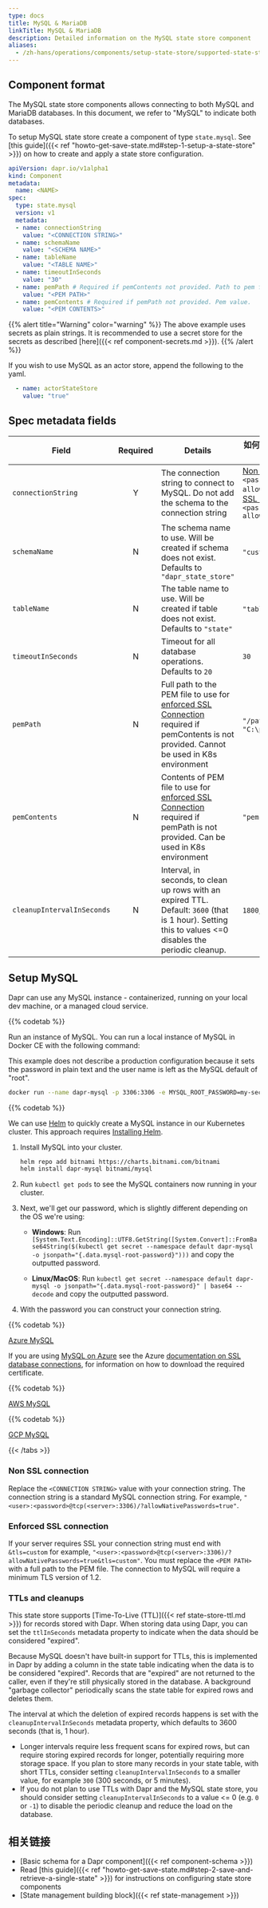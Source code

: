 ```yaml
---
type: docs
title: MySQL & MariaDB
linkTitle: MySQL & MariaDB
description: Detailed information on the MySQL state store component
aliases:
  - /zh-hans/operations/components/setup-state-store/supported-state-stores/setup-mysql/
---
```


## Component format

The MySQL state store components allows connecting to both MySQL and MariaDB databases. In this document, we refer to "MySQL" to indicate both databases.

To setup MySQL state store create a component of type `state.mysql`. See [this guide]({{< ref "howto-get-save-state.md#step-1-setup-a-state-store" >}}) on how to create and apply a state store configuration.

```yaml
apiVersion: dapr.io/v1alpha1
kind: Component
metadata:
  name: <NAME>
spec:
  type: state.mysql
  version: v1
  metadata:
  - name: connectionString
    value: "<CONNECTION STRING>"
  - name: schemaName
    value: "<SCHEMA NAME>"
  - name: tableName
    value: "<TABLE NAME>"
  - name: timeoutInSeconds
    value: "30"
  - name: pemPath # Required if pemContents not provided. Path to pem file.
    value: "<PEM PATH>"
  - name: pemContents # Required if pemPath not provided. Pem value.
    value: "<PEM CONTENTS>"    
```

{{% alert title="Warning" color="warning" %}}
The above example uses secrets as plain strings. It is recommended to use a secret store for the secrets as described [here]({{< ref component-secrets.md >}}).
{{% /alert %}}

If you wish to use MySQL as an actor store, append the following to the yaml.

```yaml
  - name: actorStateStore
    value: "true"
```

## Spec metadata fields

| Field                      | Required | Details                                                                                                                                                                    | 如何使用Dapr扩展来开发和运行Dapr应用程序                                                                                                                                                                                                                             |
| -------------------------- | :------: | -------------------------------------------------------------------------------------------------------------------------------------------------------------------------- | ---------------------------------------------------------------------------------------------------------------------------------------------------------------------------------------------------------------------------------------------------- |
| `connectionString`         |     Y    | The connection string to connect to MySQL. Do not add the schema to the connection string                                                                                  | [Non SSL connection](#non-ssl-connection): `"<user>:<password>@tcp(<server>:3306)/?allowNativePasswords=true"`, [Enforced SSL Connection](#enforced-ssl-connection):  `"<user>:<password>@tcp(<server>:3306)/?allowNativePasswords=true&tls=custom"` |
| `schemaName`               |     N    | The schema name to use. Will be created if schema does not exist. Defaults to `"dapr_state_store"`                                                                         | `"custom_schema"`, `"dapr_schema"`                                                                                                                                                                                                                   |
| `tableName`                |     N    | The table name to use. Will be created if table does not exist. Defaults to `"state"`                                                                                      | `"table_name"`, `"dapr_state"`                                                                                                                                                                                                                       |
| `timeoutInSeconds`         |     N    | Timeout for all database operations. Defaults to `20`                                                                                                                      | `30`                                                                                                                                                                                                                                                 |
| `pemPath`                  |     N    | Full path to the PEM file to use for [enforced SSL Connection](#enforced-ssl-connection) required if pemContents is not provided. Cannot be used in K8s environment        | `"/path/to/file.pem"`, `"C:\path\to\file.pem"`                                                                                                                                                                                                       |
| `pemContents`              |     N    | Contents of PEM file to use for [enforced SSL Connection](#enforced-ssl-connection) required if pemPath is not provided. Can be used in K8s environment                    | `"pem value"`                                                                                                                                                                                                                                        |
| `cleanupIntervalInSeconds` |     N    | Interval, in seconds, to clean up rows with an expired TTL. Default: `3600` (that is 1 hour). Setting this to values <=0 disables the periodic cleanup. | `1800`, `-1`                                                                                                                                                                                                                                         |

## Setup MySQL

Dapr can use any MySQL instance - containerized, running on your local dev machine, or a managed cloud service.



{{% codetab %}}

<!-- Self-Hosted -->

Run an instance of MySQL. You can run a local instance of MySQL in Docker CE with the following command:

This example does not describe a production configuration because it sets the password in plain text and the user name is left as the MySQL default of "root".

```bash
docker run --name dapr-mysql -p 3306:3306 -e MYSQL_ROOT_PASSWORD=my-secret-pw -d mysql:latest
```



{{% codetab %}}

<!-- Kubernetes -->

We can use [Helm](https://helm.sh/) to quickly create a MySQL instance in our Kubernetes cluster. This approach requires [Installing Helm](https://github.com/helm/helm#install).

1. Install MySQL into your cluster.

   ```bash
   helm repo add bitnami https://charts.bitnami.com/bitnami
   helm install dapr-mysql bitnami/mysql
   ```

2. Run `kubectl get pods` to see the MySQL containers now running in your cluster.

3. Next, we'll get our password, which is slightly different depending on the OS we're using:
   - **Windows**: Run `[System.Text.Encoding]::UTF8.GetString([System.Convert]::FromBase64String($(kubectl get secret --namespace default dapr-mysql -o jsonpath="{.data.mysql-root-password}")))` and copy the outputted password.

   - **Linux/MacOS**: Run `kubectl get secret --namespace default dapr-mysql -o jsonpath="{.data.mysql-root-password}" | base64 --decode` and copy the outputted password.

4. With the password you can construct your connection string.



{{% codetab %}}

<!-- Azure -->

[Azure MySQL](http://bit.ly/AzureMySQL)

If you are using [MySQL on Azure](http://bit.ly/AzureMySQLSSL) see the Azure [documentation on SSL database connections](http://bit.ly/MySQLSSL), for information on how to download the required certificate.



{{% codetab %}}

<!-- AWS -->

[AWS MySQL](https://aws.amazon.com/rds/mysql/)



{{% codetab %}}

<!-- GCP -->

[GCP MySQL](https://cloud.google.com/sql/docs/mysql/features)



{{< /tabs >}}

### Non SSL connection

Replace the `<CONNECTION STRING>` value with your connection string. The connection string is a standard MySQL connection string. For example, `"<user>:<password>@tcp(<server>:3306)/?allowNativePasswords=true"`.

### Enforced SSL connection

If your server requires SSL your connection string must end with `&tls=custom` for example, `"<user>:<password>@tcp(<server>:3306)/?allowNativePasswords=true&tls=custom"`. You must replace the `<PEM PATH>` with a full path to the PEM file. The connection to MySQL will require a minimum TLS version of 1.2.

### TTLs and cleanups

This state store supports [Time-To-Live (TTL)]({{< ref state-store-ttl.md >}}) for records stored with Dapr. When storing data using Dapr, you can set the `ttlInSeconds` metadata property to indicate when the data should be considered "expired".

Because MySQL doesn't have built-in support for TTLs, this is implemented in Dapr by adding a column in the state table indicating when the data is to be considered "expired". Records that are "expired" are not returned to the caller, even if they're still physically stored in the database. A background "garbage collector" periodically scans the state table for expired rows and deletes them.

The interval at which the deletion of expired records happens is set with the `cleanupIntervalInSeconds` metadata property, which defaults to 3600 seconds (that is, 1 hour).

- Longer intervals require less frequent scans for expired rows, but can require storing expired records for longer, potentially requiring more storage space. If you plan to store many records in your state table, with short TTLs, consider setting `cleanupIntervalInSeconds` to a smaller value, for example `300` (300 seconds, or 5 minutes).
- If you do not plan to use TTLs with Dapr and the MySQL state store, you should consider setting `cleanupIntervalInSeconds` to a value <= 0 (e.g. `0` or `-1`) to disable the periodic cleanup and reduce the load on the database.

## 相关链接

- [Basic schema for a Dapr component]({{< ref component-schema >}})
- Read [this guide]({{< ref "howto-get-save-state.md#step-2-save-and-retrieve-a-single-state" >}}) for instructions on configuring state store components
- [State management building block]({{< ref state-management >}})
